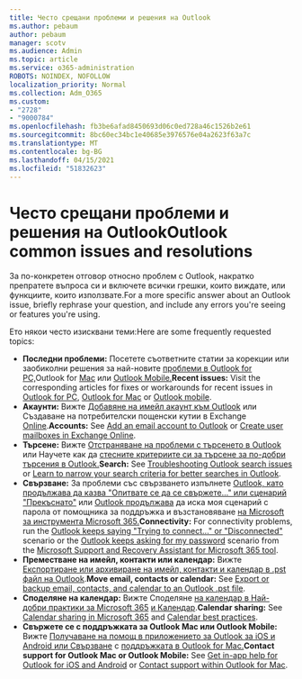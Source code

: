 ```yaml
---
title: Често срещани проблеми и решения на Outlook
ms.author: pebaum
author: pebaum
manager: scotv
ms.audience: Admin
ms.topic: article
ms.service: o365-administration
ROBOTS: NOINDEX, NOFOLLOW
localization_priority: Normal
ms.collection: Adm_O365
ms.custom:
- "2728"
- "9000784"
ms.openlocfilehash: fb3be6afad8450693d06c0ed728a46c1526b2e61
ms.sourcegitcommit: 8bc60ec34bc1e40685e3976576e04a2623f63a7c
ms.translationtype: MT
ms.contentlocale: bg-BG
ms.lasthandoff: 04/15/2021
ms.locfileid: "51832623"
---
```

# <a name="outlook-common-issues-and-resolutions"></a><span data-ttu-id="c91fb-102">Често срещани проблеми и решения на Outlook</span><span class="sxs-lookup"><span data-stu-id="c91fb-102">Outlook common issues and resolutions</span></span>

<span data-ttu-id="c91fb-103">За по-конкретен отговор относно проблем с Outlook, накратко препратете въпроса си и включете всички грешки, които виждате, или функциите, които използвате.</span><span class="sxs-lookup"><span data-stu-id="c91fb-103">For a more specific answer about an Outlook issue, briefly rephrase your question, and include any errors you're seeing or features you're using.</span></span>

<span data-ttu-id="c91fb-104">Ето някои често изисквани теми:</span><span class="sxs-lookup"><span data-stu-id="c91fb-104">Here are some frequently requested topics:</span></span>

- <span data-ttu-id="c91fb-105">**Последни проблеми:**  Посетете съответните статии за корекции или заобиколни решения за най-новите [проблеми в Outlook for PC,](https://support.office.com/article/ecf61305-f84f-4e13-bb73-95a214ac1230)Outlook for [Mac](https://support.office.com/article/54afa5e3-db38-422a-9d94-3b55330ded8e) или [Outlook Mobile.](https://support.office.com/article/a264ef01-9c88-48fb-9285-7017e4f31f02)</span><span class="sxs-lookup"><span data-stu-id="c91fb-105">**Recent issues:**  Visit the corresponding articles for fixes or workarounds for recent issues in  [Outlook for PC](https://support.office.com/article/ecf61305-f84f-4e13-bb73-95a214ac1230),  [Outlook for Mac](https://support.office.com/article/54afa5e3-db38-422a-9d94-3b55330ded8e)  or  [Outlook mobile](https://support.office.com/article/a264ef01-9c88-48fb-9285-7017e4f31f02).</span></span>
- <span data-ttu-id="c91fb-106">**Акаунти:**  Вижте  [Добавяне на имейл акаунт към Outlook](https://support.office.com/article/6e27792a-9267-4aa4-8bb6-c84ef146101b)  или Създаване на потребителски пощенски кутии в Exchange  [Online](https://docs.microsoft.com/Exchange/recipients-in-exchange-online/create-user-mailboxes).</span><span class="sxs-lookup"><span data-stu-id="c91fb-106">**Accounts:**  See  [Add an email account to Outlook](https://support.office.com/article/6e27792a-9267-4aa4-8bb6-c84ef146101b)  or  [Create user mailboxes in Exchange Online](https://docs.microsoft.com/Exchange/recipients-in-exchange-online/create-user-mailboxes).</span></span>
- <span data-ttu-id="c91fb-107">**Търсене:**  Вижте [Отстраняване на проблеми с търсенето в Outlook](https://support.office.com/article/2556b11f-f4d8-46be-b0a7-de33a3f4f066) или Научете как да [стесните критериите си за търсене за по-добри търсения в Outlook.](https://support.office.com/article/D824D1E9-A255-4C8A-8553-276FB895A8DA)</span><span class="sxs-lookup"><span data-stu-id="c91fb-107">**Search:**  See  [Troubleshooting Outlook search issues](https://support.office.com/article/2556b11f-f4d8-46be-b0a7-de33a3f4f066)  or  [Learn to narrow your search criteria for better searches in Outlook](https://support.office.com/article/D824D1E9-A255-4C8A-8553-276FB895A8DA).</span></span>
- <span data-ttu-id="c91fb-108">**Свързване:**  За проблеми със свързването изпълнете [Outlook, като продължава да казва "Опитвате се да се свържете..." или сценарий "Прекъснато"](https://aka.ms/SaRA-OutlookDisconnect) или [Outlook продължава](https://aka.ms/SaRA-OutlookPwdPrompt) да иска моя сценарий с парола от помощника за поддръжка и възстановяване [на Microsoft за инструмента Microsoft 365.](https://diagnostics.outlook.com/#/)</span><span class="sxs-lookup"><span data-stu-id="c91fb-108">**Connectivity:**  For connectivity problems, run the  [Outlook keeps saying "Trying to connect…" or "Disconnected"](https://aka.ms/SaRA-OutlookDisconnect)  scenario or the  [Outlook keeps asking for my password](https://aka.ms/SaRA-OutlookPwdPrompt)  scenario from the  [Microsoft Support and Recovery Assistant for Microsoft 365 tool](https://diagnostics.outlook.com/#/).</span></span>
- <span data-ttu-id="c91fb-109">**Преместване на имейл, контакти или календар:**  Вижте  [Експортиране или архивиране на имейл, контакти и календар в .pst файл на Outlook](https://support.office.com/article/14252b52-3075-4e9b-be4e-ff9ef1068f91).</span><span class="sxs-lookup"><span data-stu-id="c91fb-109">**Move email, contacts or calendar:**  See  [Export or backup email, contacts, and calendar to an Outlook .pst file](https://support.office.com/article/14252b52-3075-4e9b-be4e-ff9ef1068f91).</span></span>
- <span data-ttu-id="c91fb-110">**Споделяне на календар:**  Вижте Споделяне  [на календар в Най-добри практики за Microsoft 365](https://support.office.com/article/b576ecc3-0945-4d75-85f1-5efafb8a37b4)  [и Календар](https://support.office.com/article/D93F72D3-2361-4E0D-8D6A-5C4939C17F39).</span><span class="sxs-lookup"><span data-stu-id="c91fb-110">**Calendar sharing:**  See  [Calendar sharing in Microsoft 365](https://support.office.com/article/b576ecc3-0945-4d75-85f1-5efafb8a37b4)  and  [Calendar best practices](https://support.office.com/article/D93F72D3-2361-4E0D-8D6A-5C4939C17F39).</span></span>
- <span data-ttu-id="c91fb-111">**Свържете се с поддръжката за Outlook Mac или Outlook Mobile:**  Вижте [Получаване на помощ в приложението за Outlook за iOS и Android или Свързване](https://support.office.com/article/218a22d1-9fa5-4889-b689-de1c63493243) с [поддръжката в Outlook for Mac.](https://support.office.com/article/d0410177-8e65-4487-93f7-206a3a3d71a8)</span><span class="sxs-lookup"><span data-stu-id="c91fb-111">**Contact support for Outlook Mac or Outlook Mobile:**  See  [Get in-app help for Outlook for iOS and Android](https://support.office.com/article/218a22d1-9fa5-4889-b689-de1c63493243)  or  [Contact support within Outlook for Mac](https://support.office.com/article/d0410177-8e65-4487-93f7-206a3a3d71a8).</span></span>
